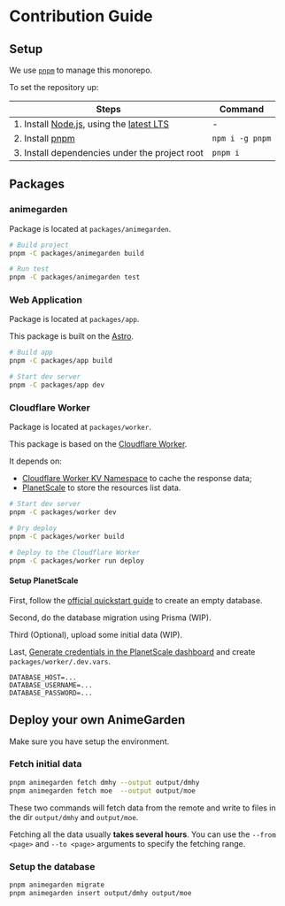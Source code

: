 # Contribution Guide

## Setup

We use [`pnpm`](https://pnpm.io/) to manage this monorepo.

To set the repository up:

| Steps | Command |
|-------|--------|
| 1. Install [Node.js](https://nodejs.org/), using the [latest LTS](https://nodejs.org/en/about/releases/) | - |
| 2. Install [pnpm](https://pnpm.io/installation) | `npm i -g pnpm` |
| 3. Install dependencies under the project root | `pnpm i` |

## Packages

### animegarden

Package is located at `packages/animegarden`.

```bash
# Build project
pnpm -C packages/animegarden build

# Run test
pnpm -C packages/animegarden test
```

### Web Application

Package is located at `packages/app`.

This package is built on the [Astro](https://astro.build/).

```bash
# Build app
pnpm -C packages/app build

# Start dev server
pnpm -C packages/app dev
```

### Cloudflare Worker

Package is located at `packages/worker`.

This package is based on the [Cloudflare Worker](https://developers.cloudflare.com/workers/).

It depends on:

+ [Cloudflare Worker KV Namespace](https://developers.cloudflare.com/workers/runtime-apis/kv) to cache the response data;
+ [PlanetScale](https://planetscale.com/) to store the resources list data.

```bash
# Start dev server
pnpm -C packages/worker dev

# Dry deploy
pnpm -C packages/worker build

# Deploy to the Cloudflare Worker
pnpm -C packages/worker run deploy
```

#### Setup PlanetScale

First, follow the [official quickstart guide](https://planetscale.com/docs/tutorials/planetscale-quick-start-guide) to create an empty database.

Second, do the database migration using Prisma (WIP).

Third (Optional), upload some initial data (WIP).

Last, [Generate credentials in the PlanetScale dashboard](https://planetscale.com/docs/tutorials/connect-any-application#generate-credentials-in-the-planetscale-dashboard) and create `packages/worker/.dev.vars`.

```env
DATABASE_HOST=...
DATABASE_USERNAME=...
DATABASE_PASSWORD=...
```

## Deploy your own AnimeGarden

Make sure you have setup the environment.

### Fetch initial data

```bash
pnpm animegarden fetch dmhy --output output/dmhy
pnpm animegarden fetch moe  --output output/moe
```

These two commands will fetch data from the remote and write to files in the dir `output/dmhy` and `output/moe`.

Fetching all the data usually **takes several hours**. You can use the `--from <page>` and `--to <page>` arguments to specify the fetching range.

### Setup the database

```bash
pnpm animegarden migrate
pnpm animegarden insert output/dmhy output/moe
```
